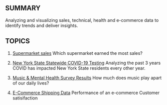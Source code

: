 ## SUMMARY
Analyzing and visualizing sales, technical, health and e-commerce data to identify trends and deliver insights.


## TOPICS
1. [Supermarket sales](https://www.kaggle.com/datasets/aungpyaeap/supermarket-sales)
   Which supermarket earned the most sales?

2. [New York State Statewide COVID-19 Testing](https://health.data.ny.gov/Health/New-York-State-Statewide-COVID-19-Testing-Archived/xdss-u53e/data)
   Analyzing the past 3 years COVID has impacted New York State residents every other year.
   
3. [Music & Mental Health Survey Results](https://www.kaggle.com/datasets/catherinerasgaitis/mxmh-survey-results)
   How much does music play apart of our daily lives? 

4. [E-Commerce Shipping Data](https://www.kaggle.com/datasets/prachi13/customer-analytics)
   Performance of an e-commerce Customer satisifaction

